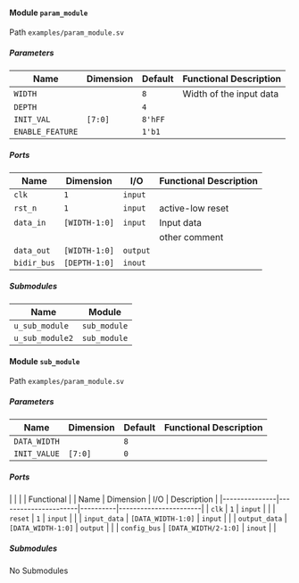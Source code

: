 #### Module `param_module`

Path `examples/param_module.sv`

##### Parameters
                                                                           
| Name               | Dimension   | Default  | Functional Description    |
|--------------------|-------------|----------|---------------------------|
| `WIDTH`            |             | `8`      | Width of the input data   |
| `DEPTH`            |             | `4`      |                           |
| `INIT_VAL`         | `[7:0]`     | `8'hFF`  |                           |
| `ENABLE_FEATURE`   |             | `1'b1`   |                           |
                                                                           
##### Ports
                                                                           
| Name          | Dimension       | I/O        | Functional Description   |
|---------------|-----------------|------------|--------------------------|
| `clk`         | `1`             | `input`    |                          |
| `rst_n`       | `1`             | `input`    | active-low reset         |
| `data_in`     | `[WIDTH-1:0]`   | `input`    | Input data               |
|               |                 |            | other comment            |
| `data_out`    | `[WIDTH-1:0]`   | `output`   |                          |
| `bidir_bus`   | `[DEPTH-1:0]`   | `inout`    |                          |
                                                                           
##### Submodules
                                                                           
| Name                                   | Module                         |
|----------------------------------------|--------------------------------|
| `u_sub_module`                         | `sub_module`                   |
| `u_sub_module2`                        | `sub_module`                   |
                                                                           
#### Module `sub_module`

Path `examples/param_module.sv`

##### Parameters
                                                                           
| Name            | Dimension    | Default   | Functional Description     |
|-----------------|--------------|-----------|----------------------------|
| `DATA_WIDTH`    |              | `8`       |                            |
| `INIT_VALUE`    | `[7:0]`      | `0`       |                            |
                                                                           
##### Ports
                                                                           
|               |                      |          | Functional            |
| Name          | Dimension            | I/O      | Description           |
|---------------|----------------------|----------|-----------------------|
| `clk`         | `1`                  | `input`  |                       |
| `reset`       | `1`                  | `input`  |                       |
| `input_data`  | `[DATA_WIDTH-1:0]`   | `input`  |                       |
| `output_data` | `[DATA_WIDTH-1:0]`   | `output` |                       |
| `config_bus`  | `[DATA_WIDTH/2-1:0]` | `inout`  |                       |
                                                                           
##### Submodules

No Submodules

